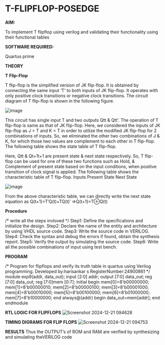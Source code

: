 # T-FLIPFLOP-POSEDGE

**AIM:**

To implement  T flipflop using verilog and validating their functionality using their functional tables

**SOFTWARE REQUIRED:**

Quartus prime

**THEORY**

**T Flip-Flop**

T flip-flop is the simplified version of JK flip-flop. It is obtained by connecting the same input ‘T’ to both inputs of JK flip-flop. It operates with only positive clock transitions or negative clock transitions. The circuit diagram of T flip-flop is shown in the following figure.

![image](https://github.com/naavaneetha/T-FLIPFLOP-POSEDGE/assets/154305477/458a68fe-2d08-4a9d-ac4f-7ae0480ce0bd)

 
This circuit has single input T and two outputs Qtt & Qtt’. The operation of T flip-flop is same as that of JK flip-flop. Here, we considered the inputs of JK flip-flop as J = T and K = T in order to utilize the modified JK flip-flop for 2 combinations of inputs. So, we eliminated the other two combinations of J & K, for which those two values are complement to each other in T flip-flop. The following table shows the state table of T flip-flop.

Here, Qtt & Qt+1t+1 are present state & next state respectively. So, T flip-flop can be used for one of these two functions such as Hold, & Complement of present state based on the input conditions, when positive transition of clock signal is applied. The following table shows the characteristic table of T flip-flop. Inputs Present State Next State

![image](https://github.com/naavaneetha/T-FLIPFLOP-POSEDGE/assets/154305477/cdd7fb32-539f-4b66-bb8d-f305a153c886)

 
From the above characteristic table, we can directly write the next state equation as Q(t+1)=T′Q(t)+TQ(t)′ ⇒Q(t+1)=T⊕Q(t)

**Procedure**

/* write all the steps invloved */
Step1: Define the specifications and initialize the design. 
Step2: Declare the name of the entity and architecture by using VHDL source code. 
Step3: Write the source code in VERILOG. 
Step4: Check the syntax and debug the errors if found, obtain the synthesis report. 
Step5: Verify the output by simulating the source code. 
Step6: Write all the possible combinations of input using test bench. 

**PROGRAM**

/* Program for flipflops and verify its truth table in quartus using Verilog programming.
Developed by:harisankar s
RegisterNumber:24900861
*/
module exp9(addr, data_out); 
input [2:0] addr; 
output [7:0] data_out; 
reg [7:0] data_out; 
  reg [7:0]mem [0:7]; 
  initial 
  begin 
  mem[0]=8'b00000000; 
  mem[1]=8'b00000010; 
  mem[2]=8'b00000100; 
  mem[3]=8'b00001000; 
  mem[4]=8'b00010000; 
  mem[5]=8'b00100000; 
  mem[6]=8'b01000000; 
  mem[7]=8'b10000000; 
  end 
  always@(addr) begin 
  data_out=mem[addr]; 
  end 
  endmodule


**RTL LOGIC FOR FLIPFLOPS**
![Screenshot 2024-12-21 094628](https://github.com/user-attachments/assets/d25df486-0978-4aad-a439-aff67d03fd16)


**TIMING DIGRAMS FOR FLIP FLOPS**
![Screenshot 2024-12-21 094753](https://github.com/user-attachments/assets/9b56a2eb-05e4-417f-a5ca-451a4ec66f1b)


**RESULTS**
Thus the OUTPUT’s of ROM and RAM are verified by synthesizing and simulating 
theVERILOG code 

